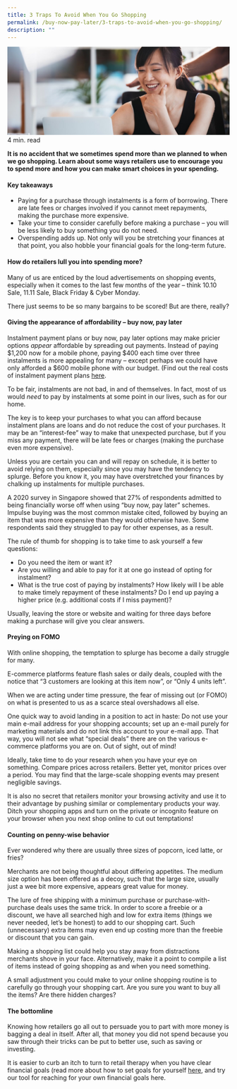 ```yaml
---
title: 3 Traps To Avoid When You Go Shopping
permalink: /buy-now-pay-later/3-traps-to-avoid-when-you-go-shopping/
description: ""
---
```



![3 traps to avoid when shopping](/images/In%20The%20Spotlight/3%20traps%20to%20avoid%20when%20shopping.jfif)4 min. read

**It is no accident that we sometimes spend more than we planned to when we go shopping. Learn about some ways retailers use to encourage you to spend more and how you can make smart choices in your spending.**

#### Key takeaways

*   Paying for a purchase through instalments is a form of borrowing. There are late fees or charges involved if you cannot meet repayments, making the purchase more expensive.
*   Take your time to consider carefully before making a purchase – you will be less likely to buy something you do not need.
*   Overspending adds up. Not only will you be stretching your finances at that point, you also hobble your financial goals for the long-term future.

#### How do retailers lull you into spending more?

Many of us are enticed by the loud advertisements on shopping events, especially when it comes to the last few months of the year – think 10.10 Sale, 11.11 Sale, Black Friday & Cyber Monday.

There just seems to be so many bargains to be scored! But are there, really?

#### Giving the appearance of affordability – buy now, pay later

Instalment payment plans or buy now, pay later options may make pricier options _appear_ affordable by spreading out payments. Instead of paying $1,200 now for a mobile phone, paying $400 each time over three instalments is more appealing for many – except perhaps we could have only afforded a $600 mobile phone with our budget. (Find out the real costs of instalment payment plans [here]((https://www.moneysense.gov.sg/articles/2018/11/the-real-cost-of-instalment-payment-plans)).

To be fair, instalments are not bad, in and of themselves. In fact, most of us would _need_ to pay by instalments at some point in our lives, such as for our home.

The key is to keep your purchases to what you can afford because instalment plans are loans and do not reduce the cost of your purchases. It may be an “interest-fee” way to make that unexpected purchase, but if you miss any payment, there will be late fees or charges (making the purchase even more expensive).

Unless you are certain you can and will repay on schedule, it is better to avoid relying on them, especially since you may have the tendency to splurge. Before you know it, you may have overstretched your finances by chalking up instalments for multiple purchases.

A 2020 survey in Singapore showed that 27% of respondents admitted to being financially worse off when using “buy now, pay later” schemes. Impulse buying was the most common mistake cited, followed by buying an item that was more expensive than they would otherwise have. Some respondents said they struggled to pay for other expenses, as a result.

The rule of thumb for shopping is to take time to ask yourself a few questions:

*   Do you need the item or want it?
*   Are you willing and able to pay for it at one go instead of opting for instalment?
*   What is the true cost of paying by instalments? How likely will I be able to make timely repayment of these instalments? Do I end up paying a higher price (e.g. additional costs if I miss payment)?

Usually, leaving the store or website and waiting for three days before making a purchase will give you clear answers.

#### Preying on FOMO

With online shopping, the temptation to splurge has become a daily struggle for many.

E-commerce platforms feature flash sales or daily deals, coupled with the notice that “3 customers are looking at this item now”, or “Only 4 units left”.

When we are acting under time pressure, the fear of missing out (or FOMO) on what is presented to us as a scarce steal overshadows all else.

One quick way to avoid landing in a position to act in haste: Do not use your main e-mail address for your shopping accounts; set up an e-mail purely for marketing materials and do not link this account to your e-mail app. That way, you will not see what “special deals” there are on the various e-commerce platforms you are on. Out of sight, out of mind!

Ideally, take time to do your research when you have your eye on something. Compare prices across retailers. Better yet, monitor prices over a period. You may find that the large-scale shopping events may present negligible savings.

It is also no secret that retailers monitor your browsing activity and use it to their advantage by pushing similar or complementary products your way. Ditch your shopping apps and turn on the private or incognito feature on your browser when you next shop online to cut out temptations!

#### Counting on penny-wise behavior

Ever wondered why there are usually three sizes of popcorn, iced latte, or fries?

Merchants are not being thoughtful about differing appetites. The medium size option has been offered as a decoy, such that the large size, usually just a wee bit more expensive, appears great value for money.

The lure of free shipping with a minimum purchase or purchase-with-purchase deals uses the same trick. In order to score a freebie or a discount, we have all searched high and low for extra items (things we never needed, let’s be honest) to add to our shopping cart. Such (unnecessary) extra items may even end up costing more than the freebie or discount that you can gain.

Making a shopping list could help you stay away from distractions merchants shove in your face. Alternatively, make it a point to compile a list of items instead of going shopping as and when you need something.

A small adjustment you could make to your online shopping routine is to carefully go through your shopping cart. Are you sure you want to buy all the items? Are there hidden charges?

#### The bottomline

Knowing how retailers go all out to persuade you to part with more money is bagging a deal in itself. After all, that money you did not spend because you saw through their tricks can be put to better use, such as saving or investing.

It is easier to curb an itch to turn to retail therapy when you have clear financial goals (read more about how to set goals for yourself [here](https://www.moneysense.gov.sg/articles/2020/6/setting-financial-goals), and try our tool for reaching for your own financial goals here. 